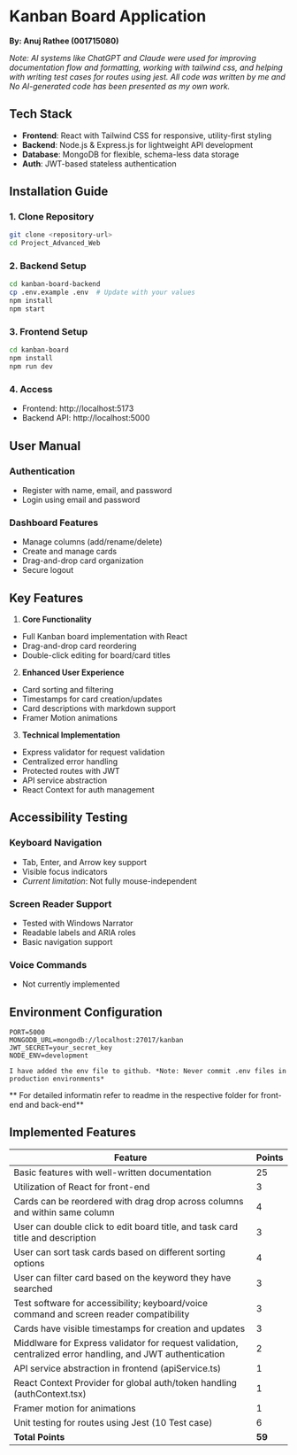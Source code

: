 # Kanban Board Application
**By: Anuj Rathee (001715080)**

*Note: AI systems like ChatGPT and Claude were used for improving documentation flow and formatting, working with tailwind css, and helping with writing test cases for routes using jest. All code was written by  me and No AI-generated code has been presented as my own work.*

## Tech Stack
- **Frontend**: React with Tailwind CSS for responsive, utility-first styling
- **Backend**: Node.js & Express.js for lightweight API development
- **Database**: MongoDB for flexible, schema-less data storage
- **Auth**: JWT-based stateless authentication

## Installation Guide

### 1. Clone Repository
```bash
git clone <repository-url>
cd Project_Advanced_Web
```

### 2. Backend Setup
```bash
cd kanban-board-backend
cp .env.example .env  # Update with your values
npm install
npm start
```

### 3. Frontend Setup
```bash
cd kanban-board
npm install
npm run dev
```

### 4. Access
- Frontend: http://localhost:5173
- Backend API: http://localhost:5000

## User Manual

### Authentication
- Register with name, email, and password
- Login using email and password

### Dashboard Features
- Manage columns (add/rename/delete)
- Create and manage cards
- Drag-and-drop card organization
- Secure logout

## Key Features

1. **Core Functionality**
- Full Kanban board implementation with React
- Drag-and-drop card reordering
- Double-click editing for board/card titles

2. **Enhanced User Experience**
- Card sorting and filtering
- Timestamps for card creation/updates
- Card descriptions with markdown support
- Framer Motion animations

3. **Technical Implementation**
- Express validator for request validation
- Centralized error handling
- Protected routes with JWT
- API service abstraction
- React Context for auth management

## Accessibility Testing

### Keyboard Navigation
- Tab, Enter, and Arrow key support
- Visible focus indicators
- *Current limitation*: Not fully mouse-independent

### Screen Reader Support
- Tested with Windows Narrator
- Readable labels and ARIA roles
- Basic navigation support

### Voice Commands
- Not currently implemented

## Environment Configuration
```env
PORT=5000
MONGODB_URL=mongodb://localhost:27017/kanban
JWT_SECRET=your_secret_key
NODE_ENV=development

I have added the env file to github. *Note: Never commit .env files in production environments*
```

** For detailed informatin refer to readme in the respective folder for front-end and back-end**

## Implemented Features

| Feature | Points |
|---------|---------|
| Basic features with well-written documentation | 25 |
| Utilization of React for front-end | 3 |
| Cards can be reordered with drag drop across columns and within same column | 4 |
| User can double click to edit board title, and task card title and description | 3 |
| User can sort task cards based on different sorting options | 4 |
| User can filter card based on the keyword they have searched | 3 |
| Test software for accessibility; keyboard/voice command and screen reader compatibility | 3 |
| Cards have visible timestamps for creation and updates	 | 3 |
| Middlware for Express validator for request validation, centralized error handling, and JWT authentication | 2 |
| API service abstraction in frontend (apiService.ts) | 1 |
| React Context Provider for global auth/token handling (authContext.tsx) | 1 |
| Framer motion for animations | 1 |
| Unit testing for routes using Jest (10 Test case) | 6 |
| **Total Points** | **59** |
